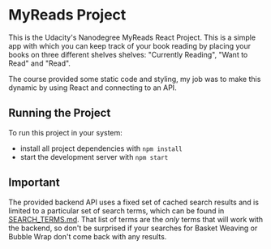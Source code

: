 # MyReads Project

This is the Udacity's Nanodegree MyReads React Project. This is a simple app with which you can keep track of your book reading by placing your books on three different shelves shelves: "Currently Reading", "Want to Read" and "Read".

The course provided some static code and styling, my job was to make this dynamic by using React and connecting to an API.

## Running the Project

To run this project in your system:

* install all project dependencies with `npm install`
* start the development server with `npm start`

## Important
The provided backend API uses a fixed set of cached search results and is limited to a particular set of search terms, which can be found in [SEARCH_TERMS.md](SEARCH_TERMS.md). That list of terms are the _only_ terms that will work with the backend, so don't be surprised if your searches for Basket Weaving or Bubble Wrap don't come back with any results.
